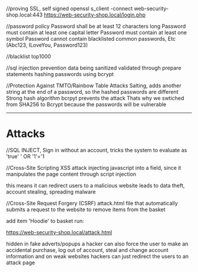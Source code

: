 //proving SSL, self signed
openssl s_client -connect web-security-shop.local:443
https://web-security-shop.local/login.php


//password policy 
Password shall be at least 12 characters long 
Password must contain at least one capital letter 
Password must contain at least one symbol 
Password cannot contain blacklisted common passwords, Etc (Abc123, ILoveYou, Password123)


//blacklist 
top1000


//sql injection prevention
data being sanitized
validated through prepare statements
hashing passwords using bcrypt


//Protection Against TMTO/Rainbow Table Attacks
Salting, adds another string at the end of a password, so the hashed passwords are different
Strong hash algorithm bcrpyt prevents the attack
Thats why we swtiched from SHA256 to Bcrypt because the passwords will be vulnerable



------------------------------------------------------------------------------------------------------
# Attacks

//SQL INJECT, Sign in without an account, tricks the system to evaluate as 'true'
' OR '1'='1



//Cross-Site Scripting XSS attack
injecting  javascript into a field, since it manipulates the page content through script injection

<script>alert('Prone to XSS attack');</script>

<script>
    window.location.href = 'http://old-web-shop.local/remote.php';
</script>

this means it can redirect users to a malicious website
leads to data theft, account stealing, spreading malware 



//Cross-Site Request Forgery (CSRF)
attack.html file
that automatically submits a request to the website to remove items from the basket

add item 'Hoodie' to basket
run:

https://web-security-shop.local/attack.html

hidden in fake adverts/popups
a hacker can also force the user to make an accidental purchase, log out of account, steal and change account information
and on weak websites hackers can just redirect the users to an attack page